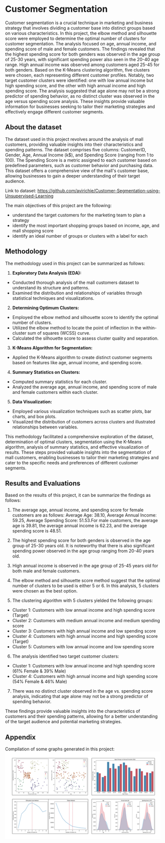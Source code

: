 # Customer Segmentation
Customer segmentation is a crucial technique in marketing and business strategy that involves dividing a customer base into distinct groups based on various characteristics. In this project, the elbow method and silhouette score were employed to determine the optimal number of clusters for customer segmentation. The analysis focused on age, annual income, and spending score of male and female customers. The findings revealed that the highest spending score for both genders was observed in the age group of 25-30 years, with significant spending power also seen in the 20-40 age range. High annual income was observed among customers aged 25-45 for both genders. Based on the K-Means clustering algorithm, five clusters were chosen, each representing different customer profiles. Notably, two target customer clusters were identified: one with low annual income but high spending score, and the other with high annual income and high spending score. The analysis suggested that age alone may not be a strong predictor of spending behavior, as no distinct cluster was observed in the age versus spending score analysis. These insights provide valuable information for businesses seeking to tailor their marketing strategies and effectively engage different customer segments.

## About the dataset
The dataset used in this project revolves around the analysis of mall customers, providing valuable insights into their characteristics and spending patterns. The dataset comprises five columns: CustomerID, Gender, Age, Annual Income (k$), and Spending Score (ranging from 1 to 100). The Spending Score is a metric assigned to each customer based on predefined parameters, such as customer behavior and purchasing data. This dataset offers a comprehensive view of the mall's customer base, allowing businesses to gain a deeper understanding of their target audience.

Link to dataset: https://github.com/avirichie/Customer-Segmentation-using-Unsupervised-Learning

The main objectives of this project are the following:
- understand the target customers for the marketing team to plan a strategy
- identify the most important shopping groups based on income, age, and mall shopping score
- identify an ideal number of groups or clusters with a label for each

## Methodology

The methodology used in this project can be summarized as follows:

1. **Exploratory Data Analysis (EDA):**
- Conducted thorough analysis of the mall customers dataset to understand its structure and patterns.
- Examined the distribution and relationships of variables through statistical techniques and visualizations.

2. **Determining Optimum Clusters:**
- Employed the elbow method and silhouette score to identify the optimal number of clusters.
- Utilized the elbow method to locate the point of inflection in the within-cluster sum of squares (WCSS) curve.
- Calculated the silhouette score to assess cluster quality and separation.

3. **K-Means Algorithm for Segmentation:**
- Applied the K-Means algorithm to create distinct customer segments based on features like age, annual income, and spending score.

4. **Summary Statistics on Clusters:**
- Computed summary statistics for each cluster.
- Analyzed the average age, annual income, and spending score of male and female customers within each cluster.

5. **Data Visualization:**
- Employed various visualization techniques such as scatter plots, bar charts, and box plots.
- Visualized the distribution of customers across clusters and illustrated relationships between variables.

This methodology facilitated a comprehensive exploration of the dataset, determination of optimal clusters, segmentation using the K-Means algorithm, analysis of summary statistics, and effective visualization of results. These steps provided valuable insights into the segmentation of mall customers, enabling businesses to tailor their marketing strategies and cater to the specific needs and preferences of different customer segments.

## Results and Evaluations

Based on the results of this project, it can be summarize the findings as follows:

1. The average age, annual income, and spending score for female customers are as follows: Average Age: 38.10, Average Annual Income: 59.25, Average Spending Score: 51.53.For male customers, the average age is 39.81, the average annual income is 62.23, and the average spending score is 48.51.

2. The highest spending score for both genders is observed in the age group of 25-30 years old. It is noteworthy that there is also significant spending power observed in the age group ranging from 20-40 years old.

3. High annual income is observed in the age group of 25-45 years old for both male and female customers.

4. The elbow method and silhouette score method suggest that the optimal number of clusters to be used is either 5 or 6. In this analysis, 5 clusters were chosen as the best option.

5. The clustering algorithm with 5 clusters yielded the following groups:

- Cluster 1: Customers with low annual income and high spending score (Target)
- Cluster 2: Customers with medium annual income and medium spending score
- Cluster 3: Customers with high annual income and low spending score
- Cluster 4: Customers with high annual income and high spending score (Target)
- Cluster 5: Customers with low annual income and low spending score

6. The analysis identified two target customer clusters:
- Cluster 1: Customers with low annual income and high spending score (61% Female & 39% Male)
- Cluster 4: Customers with high annual income and high spending score (54% Female & 46% Male)

7. There was no distinct cluster observed in the age vs. spending score analysis, indicating that age alone may not be a strong predictor of spending behavior.

These findings provide valuable insights into the characteristics of customers and their spending patterns, allowing for a better understanding of the target audience and potential marketing strategies.

## Appendix
Compilation of some graphs generated in this project:
![Customer Segmentation/Segmentation.png](https://github.com/felixaureliojr/customer-segmentation/blob/7d24d7802590da6f7af36baf7286f29bdb82d49c/Customer%20Segmentation/Segmentation.png)
